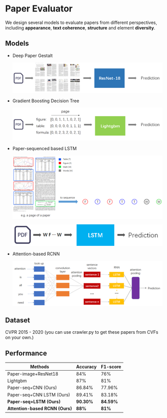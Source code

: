 # Paper Evaluator

We design several models to evaluate papers from different perspectives, including **appearance**, **text coherence**, **structure** and element **diversity**.

## Models

- Deep Paper Gestalt

  ![image-20210527215006671](\figures\paper_gestalt.png)

- Gradient Boosting Decision Tree

  ![image-20210527215026542](\figures\lightgbm.png)

- Paper-sequenced based LSTM

  ![image-20210527215042140](\figures\paper_seq.png)

  ![image-20210527215058343](\figures\seq_lstm.png)

- Attention-based RCNN

  ![image-20210527215129878](\figures\att_rcnn.png)

## Dataset

CVPR 2015 - 2020 (you can use crawler.py to get these papers from CVFs on your own.)

## Performance

| **Methods**                     | **Accuracy** | **F1-score** |
| ------------------------------- | ------------ | ------------ |
| Paper-image+ResNet18            | 84%          | 76%          |
| Lightgbm                        | 87%          | 81%          |
| Paper-seq+CNN (Ours)            | 86.84%       | 77.96%       |
| Paper-seq+CNN LSTM (Ours)       | 89.41%       | 83.18%       |
| **Paper-seq+LSTM**  **(Ours)**  | **90.30%**   | **84.59%**   |
| **Attention-based RCNN (Ours)** | **88%**      | **81%**      |

